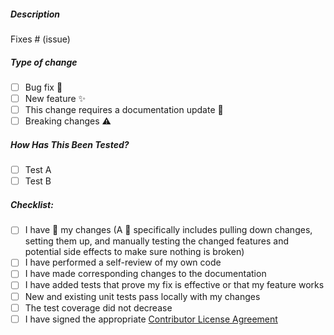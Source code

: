 <!-- Please erase any parts of this template not applicable to your Pull Request. -->

<!-- All code PR must be labeled with :bug: (patch fixes), :sparkles: (backwards-compatible features), or :warning: (breaking changes) -->

##### Description

<!-- Please include a summary of the change and which issue is fixed. Please also include relevant motivation and context. -->

Fixes # (issue)

##### Type of change

<!-- Please delete options that are not relevant. --->
- [ ] Bug fix :bug:
- [ ] New feature :sparkles:
- [ ] This change requires a documentation update :book:
- [ ] Breaking changes :warning:
##### How Has This Been Tested?

<!-- Please describe the tests that you ran to verify your changes. Provide instructions so we can reproduce. Please also list any relevant details for your test configuration -->

- [ ] Test A
- [ ] Test B

##### Checklist:

- [ ] I have :tophat: my changes (A 🎩 specifically includes pulling down changes, setting them up, and manually testing the changed features and potential side effects to make sure nothing is broken)
- [ ] I have performed a self-review of my own code
- [ ] I have made corresponding changes to the documentation
- [ ] I have added tests that prove my fix is effective or that my feature works
- [ ] New and existing unit tests pass locally with my changes
- [ ] The test coverage did not decrease
- [ ] I have signed the appropriate [Contributor License Agreement](https://cla.shopify.com/)

